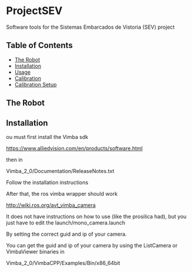 # ProjectSEV
Software tools for the Sistemas Embarcados de Vistoria (SEV) project

## Table of Contents

* [The Robot](#therobot)
* [Installation](#installation)
* [Usage](#usage)
* [Calibration](#calibration)
* [Calibration Setup](#calibrationsetup)

## <a name="therobot"></a>The Robot


## <a name="installation"></a>Installation

ou must first install the Vimba sdk

https://www.alliedvision.com/en/products/software.html

then in

Vimba_2_0/Documentation/ReleaseNotes.txt

Follow the installation instructions

After that, the ros vimba wrapper should work

http://wiki.ros.org/avt_vimba_camera

It does not have instructions on how to use (like the prosilica had), but you just have to edit the launch/mono_camera.launch

By setting the correct guid and ip of your camera.

You can get the guid and ip of your camera by using the ListCamera or VimbaViewer binaries in

Vimba_2_0/VimbaCPP/Examples/Bin/x86_64bit

